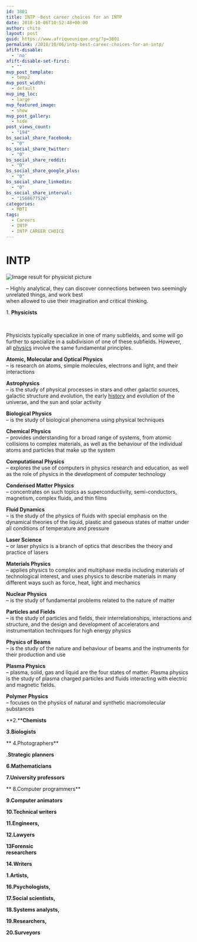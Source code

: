 ```yaml
---
id: 3801
title: INTP -Best career choices for an INTP
date: 2018-10-06T10:52:48+00:00
author: chito
layout: post
guid: https://www.afriqueunique.org/?p=3801
permalink: /2018/10/06/intp-best-career-choices-for-an-intp/
afift-disable:
  - 'no'
afift-disable-set-first:
  - ""
mvp_post_template:
  - temp2
mvp_post_width:
  - default
mvp_img_loc:
  - large
mvp_featured_image:
  - show
mvp_post_gallery:
  - hide
post_views_count:
  - "194"
bs_social_share_facebook:
  - "0"
bs_social_share_twitter:
  - "0"
bs_social_share_reddit:
  - "0"
bs_social_share_google_plus:
  - "0"
bs_social_share_linkedin:
  - "0"
bs_social_share_interval:
  - "1568677520"
categories:
  - MBTI
tags:
  - Careers
  - INTP
  - INTP CAREER CHOICE
---
```

# INTP

![Image result for physicist picture](http://i0.wp.com/www.owlguru.com/wp-content/uploads/wpallimport/files/Physicists/__(4).jpg) 

&#8211; Highly analytical, they can discover connections between two seemingly unrelated things, and work best  
when allowed to use their imagination and critical thinking.

1. **Physicists**

&nbsp;

Physicists typically specialize in one of many subfields, and some will go further to specialize in a subdivision of one of these subfields. However, all [physics](https://www.sokanu.com/degrees/physics/) involve the same fundamental principles.

**Atomic, Molecular and Optical Physics**  
&#8211; is research on atoms, simple molecules, electrons and light, and their interactions

**Astrophysics**  
&#8211; is the study of physical processes in stars and other galactic sources, galactic structure and evolution, the early [history](https://www.sokanu.com/degrees/history/) and evolution of the universe, and the sun and solar activity

**Biological Physics**  
&#8211; is the study of biological phenomena using physical techniques

**Chemical Physics**  
&#8211; provides understanding for a broad range of systems, from atomic collisions to complex materials, as well as the behaviour of the individual atoms and particles that make up the system

**Computational Physics**  
&#8211; explores the use of computers in physics research and education, as well as the role of physics in the development of computer technology

**Condensed Matter Physics**  
&#8211; concentrates on such topics as superconductivity, semi-conductors, magnetism, complex fluids, and thin films

**Fluid Dynamics**  
&#8211; is the study of the physics of fluids with special emphasis on the dynamical theories of the liquid, plastic and gaseous states of matter under all conditions of temperature and pressure

**Laser Science**  
&#8211; or laser physics is a branch of optics that describes the theory and practice of lasers

**Materials Physics**  
&#8211; applies physics to complex and multiphase media including materials of technological interest, and uses physics to describe materials in many different ways such as force, heat, light and mechanics

**Nuclear Physics**  
&#8211; is the study of fundamental problems related to the nature of matter

**Particles and Fields**  
&#8211; is the study of particles and fields, their interrelationships, interactions and structure, and the design and development of accelerators and instrumentation techniques for high energy physics

**Physics of Beams**  
&#8211; is the study of the nature and behaviour of beams and the instruments for their production and use

**Plasma Physics**  
&#8211; plasma, solid, gas and liquid are the four states of matter. Plasma physics is the study of plasma charged particles and fluids interacting with electric and magnetic fields.

**Polymer Physics**  
&#8211; focuses on the physics of natural and synthetic macromolecular substances

**2.****Chemists**

**3.Biologists**

** 4.Photographers**

**.Strategic planners**

**6.Mathematicians**

**7.University professors**

** 8.Computer programmers**

**9.Computer animators**

**10.Technical writers**

**11.Engineers,**

**12.Lawyers**

**13Forensic**  
**researchers**

**14.Writers**

**1.Artists,**

**16.Psychologists,**

**17.Social scientists,**

**18.Systems analysts,**

**19.Researchers,**

**20.Surveyors**

&nbsp;